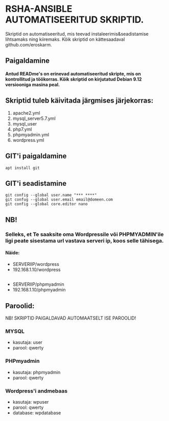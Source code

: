 # RSHA-ANSIBLE AUTOMATISEERITUD SKRIPTID. 
 Skriptid on automatiseeritud, mis teevad instaleerimis&seadistamise lihtsamaks ning kiiremaks.
Kõik skriptid on kättesaadaval github.com/eroskarm.

## Paigaldamine
#### Antud READme's on erinevad automatiseeritud skripte, mis on kontrollitud ja töökorras. Kõik skriptid on kirjutatud Debian 9.12 versiooniga masina peal.

## Skriptid tuleb käivitada järgmises järjekorras:
1. apache2.yml
2. mysql_server5.7.yml
3. mysql_user
4. php7.yml
5. phpmyadmin.yml
6. wordpress.yml

## GIT'i paigaldamine
```
apt install git
```
## GIT'i seadistamine
```
git config --global user.name "*** ****"
git confug --global user.email email@domeen.com
git config --global core.editor nano
```
## NB!

### Selleks, et Te saaksite oma Wordpressile või PHPMYADMIN'ile ligi peate sisestama url vastava serveri ip, koos selle tähisega.
#### Näide:
- SERVERIIP/wordpress
- 192.168.1.10/wordpress
##
- SERVERIIP/phpmyadmin
- 192.168.1.10/phpmyadmin

## Paroolid:
NB! SKRIPTID PAIGALDAVAD AUTOMAATSELT ISE PAROOLID!
### MYSQL
- kasutaja: user
- parool: qwerty

### PHPmyadmin
- kasutaja: phpmyadmin
- parool: qwerty

### Wordpress'i andmebaas
- kasutaja: wpuser
- parool: qwerty
- database: wpdatabase
